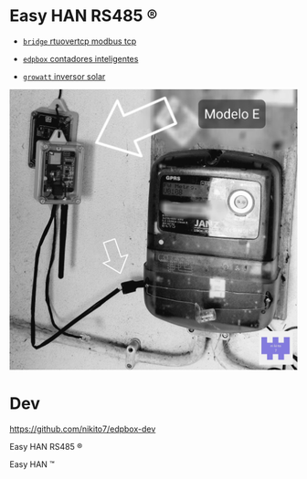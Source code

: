 # Easy HAN RS485 ®

- [```bridge``` rtuovertcp modbus tcp](./bridge/)

- [```edpbox``` contadores inteligentes](./edpbox/)

- [```growatt``` inversor solar](./growatt/)

![Easy HAN RS485](./edpbox/edpbox1-20221029.jpg)

# Dev

https://github.com/nikito7/edpbox-dev

Easy HAN RS485 ®

Easy HAN ™
